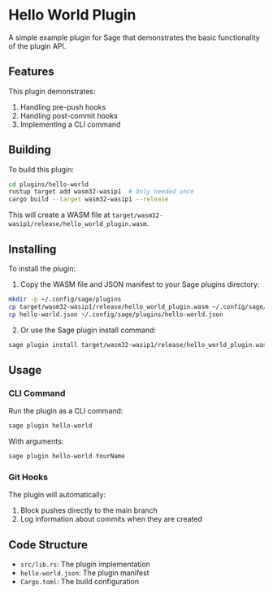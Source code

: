 # Hello World Plugin

A simple example plugin for Sage that demonstrates the basic functionality of the plugin API.

## Features

This plugin demonstrates:

1. Handling pre-push hooks
2. Handling post-commit hooks
3. Implementing a CLI command

## Building

To build this plugin:

```bash
cd plugins/hello-world
rustup target add wasm32-wasip1  # Only needed once
cargo build --target wasm32-wasip1 --release
```

This will create a WASM file at `target/wasm32-wasip1/release/hello_world_plugin.wasm`.

## Installing

To install the plugin:

1. Copy the WASM file and JSON manifest to your Sage plugins directory:

```bash
mkdir -p ~/.config/sage/plugins
cp target/wasm32-wasip1/release/hello_world_plugin.wasm ~/.config/sage/plugins/hello-world.wasm
cp hello-world.json ~/.config/sage/plugins/hello-world.json
```

2. Or use the Sage plugin install command:

```bash
sage plugin install target/wasm32-wasip1/release/hello_world_plugin.wasm
```

## Usage

### CLI Command

Run the plugin as a CLI command:

```bash
sage plugin hello-world
```

With arguments:

```bash
sage plugin hello-world YourName
```

### Git Hooks

The plugin will automatically:

1. Block pushes directly to the main branch
2. Log information about commits when they are created

## Code Structure

- `src/lib.rs`: The plugin implementation
- `hello-world.json`: The plugin manifest
- `Cargo.toml`: The build configuration
